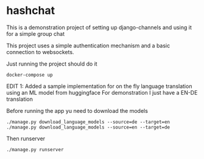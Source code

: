 # hashchat

This is a demonstration project of setting up django-channels and using it for a simple group chat

This project uses a simple authentication mechanism and a basic connection
to websockets. 

Just running the project should do it

```
docker-compose up
```

EDIT 1:
Added a sample implementation for on the fly language translation using an ML model from huggingface
For demonstration I just have a EN-DE translation

Before running the app yu need to download the models
```
./manage.py download_language_models --source=de --target=en
./manage.py download_language_models --source=en --target=de
```

Then runserver
```
./manage.py runserver
```